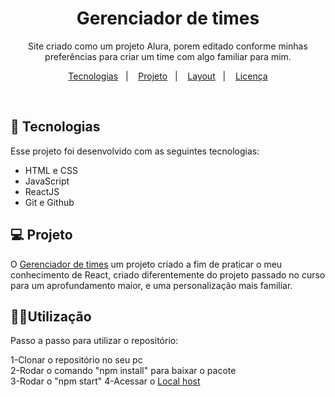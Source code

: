 <h1 align="center"> Gerenciador de times </h1>

<p align="center">
Site criado como um projeto Alura, porem editado conforme minhas preferências para criar um time com algo familiar para mim.
</p>

<p align="center">
  <a href="#-tecnologias">Tecnologias</a>&nbsp;&nbsp;&nbsp;|&nbsp;&nbsp;&nbsp;
  <a href="#-projeto">Projeto</a>&nbsp;&nbsp;&nbsp;|&nbsp;&nbsp;&nbsp;
  <a href="#-layout">Layout</a>&nbsp;&nbsp;&nbsp;|&nbsp;&nbsp;&nbsp;
  <a href="#memo-licença">Licença</a>
</p>

<br>


## 🚀 Tecnologias

Esse projeto foi desenvolvido com as seguintes tecnologias:

- HTML e CSS
- JavaScript
- ReactJS 
- Git e Github

## 💻 Projeto

O [Gerenciador de times](https://github.com/vLecaBR/first-react-project.git) um projeto criado a fim de praticar o meu conhecimento de React, criado diferentemente do projeto passado no curso para um aprofundamento maior, e uma personalização mais familiar.

## 🧑‍💻Utilização

Passo a passo para utilizar o repositório:

1-Clonar o repositório no seu pc <br>
2-Rodar o comando "npm install" para baixar o pacote <br>
3-Rodar o "npm start"
4-Acessar o [Local host](http://localhost:3000)



